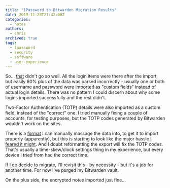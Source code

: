```yaml
---
title: "1Password to Bitwarden Migration Results"
date: 2019-11-28T21:42:00Z
categories:
  - notes
authors:
  - chris
archived: true
tags:
  - 1password
  - security
  - software
  - user-experience
---
```


So… [that](/blog/1password-to-bitwarden-migration-preparation/) didn't go so well. All the login items were there after the import, but easily 60% plus of the data was parsed incorrectly - usually one or both of username and password were imported as "custom fields" instead of actual login details. There was no pattern I could discern about why some logins imported successfully and the rest didn't.

Two-Factor Authentication (TOTP) details were also imported as a custom field, instead of the "correct" one. I tried manually fixing a couple of accounts, for testing purposes, but the TOTP codes generated by Bitwarden wouldn't work on the sites.

There is a [format](https://help.bitwarden.com/article/import-data/#generic-csv-format-individual-account) I can manually massage the data into, to get it to import properly (apparently), but this is starting to look like the major hassle [I feared it might](/blog/the-unnoticed-silo/). And I doubt reformatting the export will fix the TOTP codes. That's usually a time-skew/clock settings thing in my experience, but every device I tried from had the correct time.

If I do decide to migrate, I'll revisit this - by necessity - but it's a job for another time. For now I've purged my Bitwarden vault.

On the plus side, the encrypted notes imported just fine…
